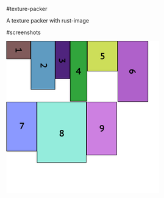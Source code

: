 #texture-packer

A texture packer with rust-image

#screenshots

![shelf-packer](./bin/shelf-packer-output.png)
